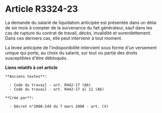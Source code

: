 # Article R3324-23

La demande du salarié de liquidation anticipée est présentée dans un délai de six mois à compter de la survenance du fait
générateur, sauf dans les cas de rupture du contrat de travail, décès, invalidité et surendettement. Dans ces derniers cas,
elle peut intervenir à tout moment.

La levée anticipée de l'indisponibilité intervient sous forme d'un versement unique qui porte, au choix du salarié, sur tout
ou partie des droits susceptibles d'être débloqués.

**Liens relatifs à cet article**

	**Anciens textes**:

	  - Code du travail - art. R442-17 (Ab)
	  - Code du travail - art. R442-17 al 11 (Ab)

	**Créé par**:

	  - Décret n°2008-244 du 7 mars 2008 - art. (V)
